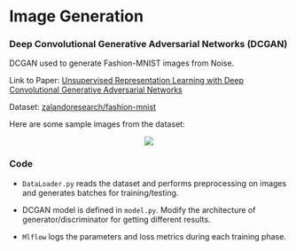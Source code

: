 # Image Generation

### Deep Convolutional Generative Adversarial Networks (DCGAN)

DCGAN used to generate Fashion-MNIST images from Noise.

Link to Paper: [Unsupervised Representation Learning with Deep Convolutional Generative Adversarial Networks](https://arxiv.org/abs/1511.06434)

Dataset: [zalandoresearch/fashion-mnist](https://github.com/zalandoresearch/fashion-mnist)

Here are some sample images from the dataset:

<p align="center"> <img src="fashion-mnist-sample.png"/> </p>


### Code

 - `DataLoader.py` reads the dataset and performs preprocessing on images and generates batches for training/testing.

 - DCGAN model is defined in `model.py`. Modify the architecture of generator/discriminator for getting different results.

 - `Mlflow` logs the parameters and loss metrics during each training phase.
